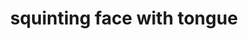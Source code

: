 ---
layout: smileys&emotion
title: squinting face with tongue
emoji: squinting_face_with_tongue
permalink: 😝.html
image: assets/img/3moji/squinting_face_with_tongue.png
---